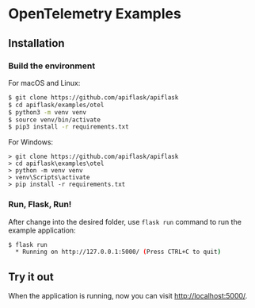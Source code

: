 # OpenTelemetry Examples

## Installation

### Build the environment

For macOS and Linux:

```bash
$ git clone https://github.com/apiflask/apiflask
$ cd apiflask/examples/otel
$ python3 -m venv venv
$ source venv/bin/activate
$ pip3 install -r requirements.txt
```

For Windows:

```text
> git clone https://github.com/apiflask/apiflask
> cd apiflask\examples\otel
> python -m venv venv
> venv\Scripts\activate
> pip install -r requirements.txt
```

### Run, Flask, Run!

After change into the desired folder, use `flask run` command to run
the example application:

```bash
$ flask run
  * Running on http://127.0.0.1:5000/ (Press CTRL+C to quit)
```

## Try it out

When the application is running, now you can visit <http://localhost:5000/>.
